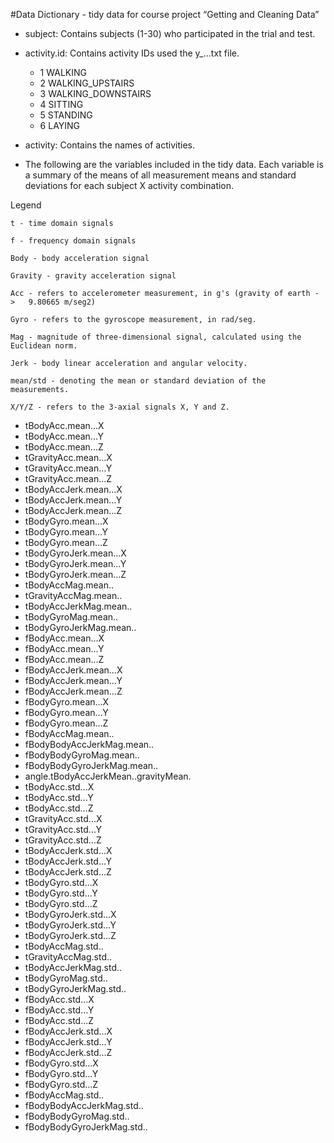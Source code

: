 #Data Dictionary - tidy data for course project “Getting and Cleaning Data”

- subject: Contains subjects (1-30) who participated in the trial and test.

- activity.id: Contains activity IDs used the y_…txt file.
	
  - 1 WALKING
  - 2 WALKING_UPSTAIRS
  - 3 WALKING_DOWNSTAIRS
  - 4 SITTING
  - 5 STANDING
  - 6 LAYING

- activity: Contains the names of activities.

- The following are the variables included in the tidy data. Each variable is a summary of the means of all measurement means and standard deviations for each subject X activity combination. 

Legend

	t - time domain signals

	f - frequency domain signals

	Body - body acceleration signal

	Gravity - gravity acceleration signal
	
	Acc - refers to accelerometer measurement, in g's (gravity of earth -	> 	9.80665 m/seg2)

	Gyro - refers to the gyroscope measurement, in rad/seg.

	Mag - magnitude of three-dimensional signal, calculated using the 			Euclidean norm.

	Jerk - body linear acceleration and angular velocity.
	
	mean/std - denoting the mean or standard deviation of the 				measurements.

	X/Y/Z - refers to the 3-axial signals X, Y and Z.

- tBodyAcc.mean...X
- tBodyAcc.mean...Y
- tBodyAcc.mean...Z
- tGravityAcc.mean...X
- tGravityAcc.mean...Y
- tGravityAcc.mean...Z
- tBodyAccJerk.mean...X
- tBodyAccJerk.mean...Y
- tBodyAccJerk.mean...Z
- tBodyGyro.mean...X
- tBodyGyro.mean...Y
- tBodyGyro.mean...Z
- tBodyGyroJerk.mean...X
- tBodyGyroJerk.mean...Y
- tBodyGyroJerk.mean...Z
- tBodyAccMag.mean..
- tGravityAccMag.mean..
- tBodyAccJerkMag.mean..
- tBodyGyroMag.mean..
- tBodyGyroJerkMag.mean..
- fBodyAcc.mean...X
- fBodyAcc.mean...Y
- fBodyAcc.mean...Z
- fBodyAccJerk.mean...X
- fBodyAccJerk.mean...Y
- fBodyAccJerk.mean...Z
- fBodyGyro.mean...X
- fBodyGyro.mean...Y
- fBodyGyro.mean...Z
- fBodyAccMag.mean..
- fBodyBodyAccJerkMag.mean..
- fBodyBodyGyroMag.mean..
- fBodyBodyGyroJerkMag.mean..
- angle.tBodyAccJerkMean..gravityMean.
- tBodyAcc.std...X
- tBodyAcc.std...Y
- tBodyAcc.std...Z
- tGravityAcc.std...X
- tGravityAcc.std...Y
- tGravityAcc.std...Z
- tBodyAccJerk.std...X
- tBodyAccJerk.std...Y
- tBodyAccJerk.std...Z
- tBodyGyro.std...X
- tBodyGyro.std...Y
- tBodyGyro.std...Z
- tBodyGyroJerk.std...X
- tBodyGyroJerk.std...Y
- tBodyGyroJerk.std...Z
- tBodyAccMag.std..
- tGravityAccMag.std..
- tBodyAccJerkMag.std..
- tBodyGyroMag.std..
- tBodyGyroJerkMag.std..
- fBodyAcc.std...X
- fBodyAcc.std...Y
- fBodyAcc.std...Z
- fBodyAccJerk.std...X
- fBodyAccJerk.std...Y
- fBodyAccJerk.std...Z
- fBodyGyro.std...X
- fBodyGyro.std...Y
- fBodyGyro.std...Z
- fBodyAccMag.std..
- fBodyBodyAccJerkMag.std..
- fBodyBodyGyroMag.std..
- fBodyBodyGyroJerkMag.std..

